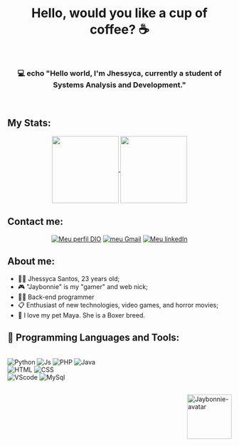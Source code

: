 <h1 align="center"> Hello, would you like a cup of coffee? ☕ </h1> 
<br>
<h3 align="center"> 💻 echo "Hello world, I'm Jhessyca, currently a student of Systems Analysis and Development."</h3>
<br>

## My Stats:
<div align="center">
<a href="https://github.com/anuraghazra/github-readme-stats">
  <img height=150 align="center" src="https://github-readme-stats.vercel.app/api?username=jhessycavieiras&hide=stars&show_icons=true&theme=radical" />
</a>
<a href="https://github.com/anuraghazra/convoychat">
  <img height=150 align="center" src="https://github-readme-stats.vercel.app/api/top-langs?username=jhessycavieiras&layout=compact&langs_count=8&card_width=250&show_icons=true&theme=radical" />
</a>
</div>

## Contact me:
<div align="center">
   <a href="https://www.dio.me/users/jhessycavieira6096" ><img alt="Meu perfil DIO" src="https://img.shields.io/badge/Meu_Perfil_DIO-purple?style=for-the-badge"></a>
   <a href="mailto:jhessycavieira6096@gmai.com" ><img alt="meu Gmail" src="https://img.shields.io/badge/Gmail-333333?style=for-the-badge&logo=gmail&logoColor=red" ></a>
   <a href="https://www.linkedin.com/in/jhessycavieira/" rel="nofollow" ><img alt="Meu linkedIn" src="https://img.shields.io/badge/LinkedIn-0077B5?style=for-the-badge&logo=linkedin&logoColor=white" ></a>   
</div>

## About me:

* 🙋‍♀️ Jhessyca Santos, 23 years old;
* 🎮 "Jaybonnie" is my "gamer" and web nick;
* 🧑‍💻 Back-end programmer 
* 📋 Enthusiast of new technologies, video games, and horror movies;
* 🐶 I love my pet Maya. She is a Boxer breed.

## 🧰 Programming Languages and Tools:
<div align="justify"><br>
  <img  alt="Python"  src="https://img.shields.io/badge/python-3670A0?style=for-the-badge&logo=python&logoColor=ffdd54">
  <img  alt="Js" src="https://img.shields.io/badge/JavaScript-F7DF1E?style=for-the-badge&logo=javascript&logoColor=black"> 
  <img  alt="PHP" src="https://img.shields.io/badge/PHP-a8ace3?style=for-the-badge&logo=php&logoColor=white">
  <img  alt="Java" src="https://img.shields.io/badge/java-%23ff4747.svg?style=for-the-badge&logo=openjdk&logoColor=white">

  <br>
  <img  alt="HTML" src="https://img.shields.io/badge/HTML5-E34F26?style=for-the-badge&logo=html5&logoColor=white">
  <img  alt="CSS" src="https://img.shields.io/badge/CSS3-1572B6?style=for-the-badge&logo=css3&logoColor=white">

  <br>
  <img  alt="VScode" src="https://img.shields.io/badge/Vscode-9985cd?style=for-the-badge&logo=visual-studio-code&logoColor=white">
  <img  alt="MySql" src="https://img.shields.io/badge/MySQL-99ffee?style=for-the-badge&logo=mysql&logoColor=blue" />
</div>



## 


<div align="top">
  <img align="right" alt="Jaybonnie-avatar" heigth="100" width="100" src="https://cdn.discordapp.com/attachments/349684519256850432/1202359770674368552/WhatsApp_Image_2024-01-31_at_17.41.39_1.png?ex=65cd2bcc&is=65bab6cc&hm=3cc250a1f7f5c7f45c8d07616fc5bd6faa84edb305454274b5ed769205d6593c&">
</div>
<!--<a target="_blank" rel="noopener noreferrer nofollow" href="https://camo.githubusercontent.com/c1c08eb7625abe1a813e5ad05a94891aa127a37e0ce126b59ecda28233effdac/68747470733a2f2f696d672e736869656c64732e696f2f62616467652f4d7953514c2d3030303030463f7374796c653d666f722d7468652d6261646765266c6f676f3d6d7973716c266c6f676f436f6c6f723d7768697465"><img src="https://camo.githubusercontent.com/c1c08eb7625abe1a813e5ad05a94891aa127a37e0ce126b59ecda28233effdac/68747470733a2f2f696d672e736869656c64732e696f2f62616467652f4d7953514c2d3030303030463f7374796c653d666f722d7468652d6261646765266c6f676f3d6d7973716c266c6f676f436f6c6f723d7768697465" alt="Visual Studio Code" data-canonical-src="https://img.shields.io/badge/MySQL-00000F?style=for-the-badge&amp;logo=mysql&amp;logoColor=white" style="max-width: 100%;"></a>
<a target="_blank" rel="noopener noreferrer nofollow" href="https://camo.githubusercontent.com/513e03fc97acb466e27d445394532ade8d90363a266a4e8ff9526e2c49db0f67/68747470733a2f2f696d672e736869656c64732e696f2f62616467652f56697375616c5f53747564696f5f436f64652d3030373844343f7374796c653d666f722d7468652d6261646765266c6f676f3d76697375616c25323073747564696f253230636f6465266c6f676f436f6c6f723d7768697465"><img src="https://camo.githubusercontent.com/513e03fc97acb466e27d445394532ade8d90363a266a4e8ff9526e2c49db0f67/68747470733a2f2f696d672e736869656c64732e696f2f62616467652f56697375616c5f53747564696f5f436f64652d3030373844343f7374796c653d666f722d7468652d6261646765266c6f676f3d76697375616c25323073747564696f253230636f6465266c6f676f436f6c6f723d7768697465" alt="Visual Studio Code" data-canonical-src="https://img.shields.io/badge/Visual_Studio_Code-0078D4?style=for-the-badge&amp;logo=visual%20studio%20code&amp;logoColor=white" style="max-width: 100%;"></a>
<a target="_blank" rel="noopener noreferrer nofollow" href="https://camo.githubusercontent.com/b0432ab0567d45add9bf155718ab7de57c330cd3acd719374fae0384e95688c2/68747470733a2f2f696d672e736869656c64732e696f2f62616467652f4e6f64652e6a732d3433383533443f7374796c653d666f722d7468652d6261646765266c6f676f3d6e6f64652e6a73266c6f676f436f6c6f723d7768697465"><img src="https://camo.githubusercontent.com/b0432ab0567d45add9bf155718ab7de57c330cd3acd719374fae0384e95688c2/68747470733a2f2f696d672e736869656c64732e696f2f62616467652f4e6f64652e6a732d3433383533443f7374796c653d666f722d7468652d6261646765266c6f676f3d6e6f64652e6a73266c6f676f436f6c6f723d7768697465" alt="Visual Studio Code" data-canonical-src="https://img.shields.io/badge/Node.js-43853D?style=for-the-badge&amp;logo=node.js&amp;logoColor=white" style="max-width: 100%;"></a>

 <img align="center" alt="Rafa-Ts" height="30" width="40" src="https://raw.githubusercontent.com/devicons/devicon/master/icons/typescript/typescript-plain.svg">
  <img align="center" alt="Rafa-React" height="30" width="40" src="https://raw.githubusercontent.com/devicons/devicon/master/icons/react/react-original.svg">
  <img align="center" alt="Rafa-Csharp" height="30" width="40" src="https://raw.githubusercontent.com/devicons/devicon/master/icons/csharp/csharp-original.svg">
<!--
**Jaybonnie/Jaybonnie** is a ✨ _special_ ✨ repository because its `README.md` (this file) appears on your GitHub profile.

Here are some ideas to get you started:

- 🔭 I’m currently working on ...
- 🌱 I’m currently learning ...
- 👯 I’m looking to collaborate on ...
- 🤔 I’m looking for help with ...
- 💬 Ask me about ...
- 📫 How to reach me: ...
- 😄 Pronouns: ...
- ⚡ Fun fact: ...
-->

